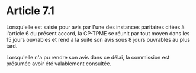 # Article 7.1

Lorsqu'elle est saisie pour avis par l'une des instances paritaires citées à l'article 6 du présent accord, la CP-TPME se réunit par tout moyen dans les 15 jours ouvrables et rend à la suite son avis sous 8 jours ouvrables au plus tard.

Lorsqu'elle n'a pu rendre son avis dans ce délai, la commission est présumée avoir été valablement consultée.

